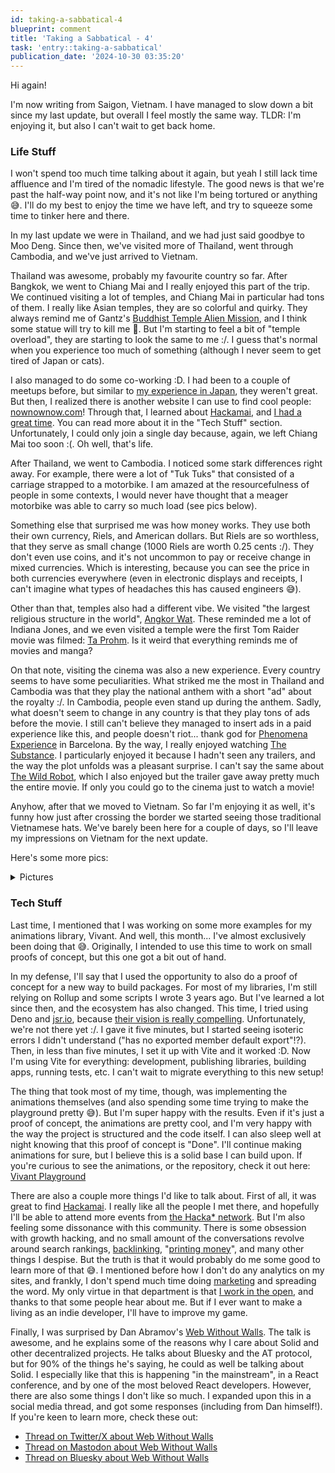 ```yaml
---
id: taking-a-sabbatical-4
blueprint: comment
title: 'Taking a Sabbatical - 4'
task: 'entry::taking-a-sabbatical'
publication_date: '2024-10-30 03:35:20'
---
```


Hi again!

I'm now writing from Saigon, Vietnam. I have managed to slow down a bit since my last update, but overall I feel mostly the same way. TLDR: I'm enjoying it, but also I can't wait to get back home.

### Life Stuff

I won't spend too much time talking about it again, but yeah I still lack time affluence and I'm tired of the nomadic lifestyle. The good news is that we're past the half-way point now, and it's not like I'm being tortured or anything 😅. I'll do my best to enjoy the time we have left, and try to squeeze some time to tinker here and there.

In my last update we were in Thailand, and we had just said goodbye to Moo Deng. Since then, we've visited more of Thailand, went through Cambodia, and we've just arrived to Vietnam.

Thailand was awesome, probably my favourite country so far. After Bangkok, we went to Chiang Mai and I really enjoyed this part of the trip. We continued visiting a lot of temples, and Chiang Mai in particular had tons of them. I really like Asian temples, they are so colorful and quirky. They always remind me of Gantz's [Buddhist Temple Alien Mission](https://gantz.fandom.com/wiki/Buddhist_Temple_Alien_Mission), and I think some statue will try to kill me 🤣. But I'm starting to feel a bit of "temple overload", they are starting to look the same to me :/. I guess that's normal when you experience too much of something (although I never seem to get tired of Japan or cats).

I also managed to do some co-working :D. I had been to a couple of meetups before, but similar to [my experience in Japan](https://noeldemartin.com/tasks/working-from-japan#comment-3), they weren't great. But then, I realized there is another website I can use to find cool people: [nownownow.com](https://nownownow.com)! Through that, I learned about [Hackamai](https://hackamai.com/), and [I had a great time](https://x.com/naz_avo/status/1844236913483579659/). You can read more about it in the "Tech Stuff" section. Unfortunately, I could only join a single day because, again, we left Chiang Mai too soon :(. Oh well, that's life.

After Thailand, we went to Cambodia. I noticed some stark differences right away. For example, there were a lot of "Tuk Tuks" that consisted of a carriage strapped to a motorbike. I am amazed at the resourcefulness of people in some contexts, I would never have thought that a meager motorbike was able to carry so much load (see pics below).

Something else that surprised me was how money works. They use both their own currency, Riels, and American dollars. But Riels are so worthless, that they serve as small change (1000 Riels are worth 0.25 cents :/). They don't even use coins, and it's not uncommon to pay or receive change in mixed currencies. Which is interesting, because you can see the price in both currencies everywhere (even in electronic displays and receipts, I can't imagine what types of headaches this has caused engineers 😅).

Other than that, temples also had a different vibe. We visited "the largest religious structure in the world", [Angkor Wat](https://en.wikipedia.org/wiki/Angkor_Wat). These reminded me a lot of Indiana Jones, and we even visited a temple were the first Tom Raider movie was filmed: [Ta Prohm](https://en.wikipedia.org/wiki/Ta_Prohm). Is it weird that everything reminds me of movies and manga?

On that note, visiting the cinema was also a new experience. Every country seems to have some peculiarities. What striked me the most in Thailand and Cambodia was that they play the national anthem with a short "ad" about the royalty :/. In Cambodia, people even stand up during the anthem. Sadly, what doesn't seem to change in any country is that they play tons of ads before the movie. I still can't believe they managed to insert ads in a paid experience like this, and people doesn't riot... thank god for [Phenomena Experience](https://www.phenomena-experience.com/) in Barcelona. By the way, I really enjoyed watching [The Substance](https://www.imdb.com/title/tt17526714). I particularly enjoyed it because I hadn't seen any trailers, and the way the plot unfolds was a pleasant surprise. I can't say the same about [The Wild Robot](https://www.imdb.com/title/tt29623480/), which I also enjoyed but the trailer gave away pretty much the entire movie. If only you could go to the cinema just to watch a movie!

Anyhow, after that we moved to Vietnam. So far I'm enjoying it as well, it's funny how just after crossing the border we started seeing those traditional Vietnamese hats. We've barely been here for a couple of days, so I'll leave my impressions on Vietnam for the next update.

Here's some more pics:

<details>

<summary>Pictures</summary>

<figure>
<img src="/img/tasks/sabbatical/thailand-traffic.jpg" alt="4 people riding on a motorcycle (2 kids, 2 adults)">
<figcaption>

The traffic is _nuts_ in Thailand.

</figcaption>
</figure>

<figure>
<img src="/img/tasks/sabbatical/cambodia-traffic.jpg" alt="a man and a dog riding on a motorcycle, the dog seems to be driving">
<figcaption>

It isn't better in Cambodia :/. Hey, at least someone is wearing a helmet!

</figcaption>
</figure>

<figure>
<img src="/img/tasks/sabbatical/cambodia-tuktuk.jpg" alt="A huge container full of watermelons attached to a motorbike">
<figcaption>

This is what most Tuk Tuks are like in Cambodia. As you can see, they're not only used to transport people. And this isn't even the heaviest I've seen.

</figcaption>
</figure>

<figure>
<img src="/img/tasks/sabbatical/yaowarat-cat.jpg" alt="A cat wearing a vest on top of a market stall">
<figcaption>

A friendly cat tending to customers in <a href="https://en.wikipedia.org/wiki/Chinatown,_Bangkok" target="_blank">Yaowarat</a>. There are actually _a lot_ of cats in Thailand, another reason why I liked it so much.

</figcaption>
</figure>

<figure>
<img src="/img/tasks/sabbatical/lamphun-temple.jpg" alt="Thousands of lanterns hanging from cables">
<figcaption>

We were lucky to visit the <a href="https://en.wikipedia.org/wiki/Wat_Phra_That_Hariphunchai" target="_blank">Wat Phra That Hariphunchai</a> temple in Lamphun during the <a href="https://www.nationthailand.com/life/travel/40042267" target="_blank">100,000 Lantern Festival</a>.

</figcaption>
</figure>

<figure>
<img src="/img/tasks/sabbatical/wukong-shrine.jpg" alt="A mural with humanoid monkeys doing various things like meditating and riding on yellow clouds">
<figcaption>

This <a href="https://maps.app.goo.gl/WeWJPVZhFtgVny3h6" target="_blank">Sun Wukong Shrine</a> reminded me of... Dragon Ball, obviously.

</figcaption>
</figure>

<figure>
<img src="/img/tasks/sabbatical/taprohm-temple.jpg" alt="A giant tree growing on the ruins of a temple">
<figcaption>

Part of the appeal from Ta Prohm temple is that it has been overrun by nature.

</figcaption>
</figure>

</details>

### Tech Stuff

Last time, I mentioned that I was working on some more examples for my animations library, Vivant. And well, this month... I've almost exclusively been doing that 😅. Originally, I intended to use this time to work on small proofs of concept, but this one got a bit out of hand.

In my defense, I'll say that I used the opportunity to also do a proof of concept for a new way to build packages. For most of my libraries, I'm still relying on Rollup and some scripts I wrote 3 years ago. But I've learned a lot since then, and the ecosystem has also changed. This time, I tried using Deno and [jsr.io](https://jsr.io/), because [their vision is really compelling](https://www.youtube.com/watch?v=swXWUfufu2w). Unfortunately, we're not there yet :/. I gave it five minutes, but I started seeing isoteric errors I didn't understand ("has no exported member default export"!?). Then, in less than five minutes, I set it up with Vite and it worked :D. Now I'm using Vite for everything: development, publishing libraries, building apps, running tests, etc. I can't wait to migrate everything to this new setup!

The thing that took most of my time, though, was implementing the animations themselves (and also spending some time trying to make the playground pretty 😅). But I'm super happy with the results. Even if it's just a proof of concept, the animations are pretty cool, and I'm very happy with the way the project is structured and the code itself. I can also sleep well at night knowing that this proof of concept is "Done". I'll continue making animations for sure, but I believe this is a solid base I can build upon. If you're curious to see the animations, or the repository, check it out here: [Vivant Playground](https://noeldemartin.github.io/vivant/)

There are also a couple more things I'd like to talk about. First of all, it was great to find [Hackamai](https://hackamai.com/). I really like all the people I met there, and hopefully I'll be able to attend more events from [the Hacka\* network](https://hacka.network/). But I'm also feeling some dissonance with this community. There is some obsession with growth hacking, and no small amount of the conversations revolve around search rankings, [backlinking](https://www.submitjuice.com/), "[printing money](https://x.com/marc_louvion/status/1848344738409193644)", and many other things I despise. But the truth is that it would probably do me some good to learn more of that 😅. I mentioned before how I don't do any analytics on my sites, and frankly, I don't spend much time doing [marketing](https://seths.blog/tim/) and spreading the word. My only virtue in that department is that [I work in the open](https://noeldemartin.com/blog/open-productivity), and thanks to that some people hear about me. But if I ever want to make a living as an indie developer, I'll have to improve my game.

Finally, I was surprised by Dan Abramov's [Web Without Walls](https://www.youtube.com/watch?v=F1sJW6nTP6E). The talk is awesome, and he explains some of the reasons why I care about Solid and other decentralized projects. He talks about Bluesky and the AT protocol, but for 90% of the things he's saying, he could as well be talking about Solid. I especially like that this is happening "in the mainstream", in a React conference, and by one of the most beloved React developers. However, there are also some things I don't like so much. I expanded upon this in a social media thread, and got some responses (including from Dan himself!). If you're keen to learn more, check these out:

- [Thread on Twitter/X about Web Without Walls](https://x.com/NoelDeMartin/status/1851078323927126365)
- [Thread on Mastodon about Web Without Walls](https://noeldemartin.social/@noeldemartin/113388200331689466)
- [Thread on Bluesky about Web Without Walls](https://bsky.app/profile/noeldemartin.com/post/3l7mj5glqey25)
